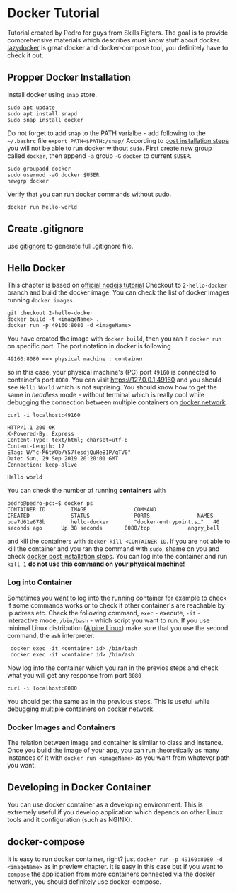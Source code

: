 # Docker Tutorial

Tutorial created by Pedro for guys from Skills Figters. The goal is to provide comprehensive materials which describes 
*must know* stuff about docker. [lazydocker](https://github.com/jesseduffield/lazydocker#requirements) is great docker and docker-compose tool, you definitely have to check it out.

## Propper Docker Installation

Install docker using `snap` store.
```
sudo apt update
sudo apt install snapd
sudo snap install docker
```
Do not forget to add `snap` to the PATH varialbe - add following to the `~/.bashrc` file `export PATH=$PATH:/snap/`
According to [post installation steps](https://docs.docker.com/install/linux/linux-postinstall/) you will not be able to run docker
without `sudo`. First create new group called `docker`, then append `-a` group `-G` `docker` to current `$USER`.

```
sudo groupadd docker
sudo usermod -aG docker $USER
newgrp docker 
```

Verify that you can run docker commands without sudo.
```
docker run hello-world
```
## Create .gitignore

use [gitignore](http://gitignore.io/) to generate full .gitignore file.

## Hello Docker
This chapter is based on [official nodejs tutorial](https://nodejs.org/de/docs/guides/nodejs-docker-webapp/)
Checkout to `2-hello-docker` branch and build the docker image. You can check the list of docker images running 
`docker images`.
```
git checkout 2-hello-docker
docker build -t <imageName> .
docker run -p 49160:8080 -d <imageName>
```
You have created the image with `docker build`, then you ran it `docker run` on specific port. The port notation in docker 
is following
```
49160:8080 <=> physical machine : container
```
so in this case, your physical machine's (PC) port `49160` is connected to container's port `8080`. You can visit https://127.0.0.1:49160 and you should see `Hello World` which is not suprising. You should know how to get the same in *headless* mode - without terminal which is really cool while debugging the connection between multiple containers on [docker network](https://docs.docker.com/network/).
```
curl -i localhost:49160

HTTP/1.1 200 OK
X-Powered-By: Express
Content-Type: text/html; charset=utf-8
Content-Length: 12
ETag: W/"c-M6tWOb/Y57lesdjQuHeB1P/qTV0"
Date: Sun, 29 Sep 2019 20:20:01 GMT
Connection: keep-alive

Hello world
```


You can check the number of running **containers** with
```
pedro@pedro-pc:~$ docker ps
CONTAINER ID        IMAGE               COMMAND                  CREATED             STATUS              PORTS               NAMES
bda7d61e678b        hello-docker        "docker-entrypoint.s…"   40 seconds ago      Up 38 seconds       8080/tcp            angry_bell
```
and kill the containers with `docker kill <CONTAINER ID`. If you are not able to kill the container and you ran the command
with `sudo`, shame on you and check [docker post installation steps](https://docs.docker.com/install/linux/linux-postinstall/). You can log into the container and run `kill 1` **do not use this command on your physical machine!**

### Log into Container
Sometimes you want to log into the running container for example to check if some commands works or to check if other container's are reachable by ip adress etc. Check the following command, `exec` - execute,  `-it` - interactive mode, `/bin/bash` - which script you want to run. If you use minimal Linux distribution ([Alpine Linux](https://alpinelinux.org/)) make sure that you use the second command, the `ash` interpreter.
```
 docker exec -it <container id> /bin/bash
 docker exec -it <container id> /bin/ash

```
Now log into the container which you ran in the previos steps and check what you will get any response from port `8080`
```
curl -i localhost:8080
```
You should get the same as in the previous steps. This is useful while debugging multiple containers on docker network.



### Docker Images and Containers
The relation between image and container is similar to class and instance. Once you build the image of your app, you can run
theoretically as many instances of it with `docker run <imageName>` as you want from whatever path you want. 

## Developing in Docker Container

You can use docker container as a developing environment. This is extremely useful if you develop application which depends on other Linux tools and it configuration (such as NGINX). 

## docker-compose 

It is easy to run docker container, right? just `docker run -p 49160:8080 -d <imageName>` as in preview chapter. It is easy in this case but if you want to `compose` the application from more containers connected via the docker network, you should definitely use docker-compose.
